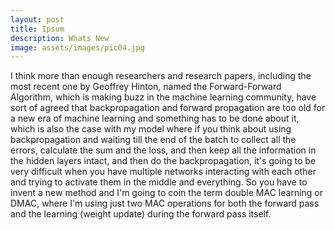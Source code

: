 ```yaml
---
layout: post
title: Ipsum
description: Whats New
image: assets/images/pic04.jpg
---
```


I think more than enough researchers and research papers, including the most recent one by Geoffrey Hinton, named the Forward-Forward Algorithm, which is making buzz in the machine learning community, have sort of agreed that backpropagation and forward propagation are too old for a new era of machine learning and something has to be done about it, which is also the case with my model where if you think about using backpropagation and waiting till the end of the batch to collect all the errors, calculate the sum and the loss, and then keep all the information in the hidden layers intact, and then do the backpropagation, it's going to be very difficult when you have multiple networks interacting with each other and trying to activate them in the middle and everything. So you have to invent a new method and I'm going to coin the term double MAC learning or DMAC, where I'm using just two MAC operations for both the forward pass and the learning (weight update) during the forward pass itself.
